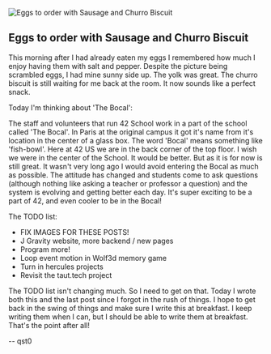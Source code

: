 ![Eggs to order with Sausage and Churro Biscuit](images/2017-6-7-churro-biscuit.jpg)
## Eggs to order with Sausage and Churro Biscuit

This morning after I had already eaten my eggs I remembered how much I enjoy having them with salt and pepper.
Despite the picture being scrambled eggs, I had mine sunny side up. The yolk was great.
The churro biscuit is still waiting for me back at the room. It now sounds like a perfect snack.

Today I'm thinking about 'The Bocal':

The staff and volunteers that run 42 School work in a part of the school called 'The Bocal'.
In Paris at the original campus it got it's name from it's location in the center of a glass box.
The word 'Bocal' means something like 'fish-bowl'. Here at 42 US we are in the back corner of the top floor.
I wish we were in the center of the School. It would be better. But as it is for now is still great.
It wasn't very long ago I would avoid entering the Bocal as much as possible.
The attitude has changed and students come to ask questions
(although nothing like asking a teacher or professor a question)
and the system is evolving and getting better each day.
It's super exciting to be a part of 42, and even cooler to be in the Bocal!

The TODO list:
* FIX IMAGES FOR THESE POSTS!
* J Gravity website, more backend / new pages
* Program more!
* Loop event motion in Wolf3d memory game
* Turn in hercules projects
* Revisit the taut.tech project

The TODO list isn't changing much. So I need to get on that.
Today I wrote both this and the last post since I forgot in the rush of things.
I hope to get back in the swing of things and make sure I write this at breakfast.
I keep writing them when I can, but I should be able to write them at breakfast.
That's the point after all!

-- qst0
